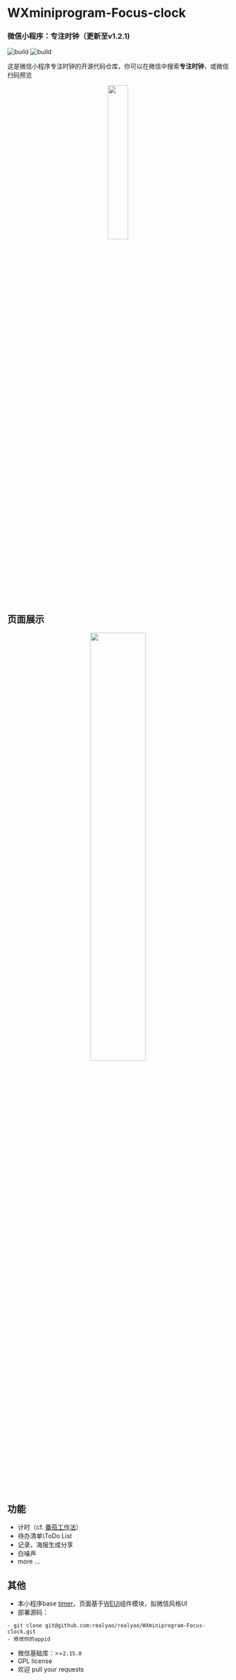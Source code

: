 # WXminiprogram-Focus-clock
### 微信小程序：专注时钟（更新至v1.2.1)
![build](https://img.shields.io/badge/build-passing-brightgreen)
![build](https://img.shields.io/badge/license-GPL-blue)

这是微信小程序专注时钟的开源代码仓库，你可以在微信中搜索**专注时钟**，或微信扫码预览

<div align=center><img width='30%' src="https://s3.ax1x.com/2021/03/09/683Wh8.jpg"/></div>

## 页面展示
<div align=center><img width='50%' src="https://s4.ax1x.com/2022/01/02/TT0cC9.jpg"/></div>

## 功能
* 计时（cf. [番茄工作法](https://baike.baidu.com/item/%E7%95%AA%E8%8C%84%E5%B7%A5%E4%BD%9C%E6%B3%95/6353502)）
* 待办清单\ToDo List
* 记录，海报生成分享
* 白噪声
* more ...

## 其他
* 本小程序base [timer](https://github.com/kraaas/timer)，页面基于[WEUI](https://github.com/Tencent/weui)组件模块，拟微信风格UI
* 部署源码：
```
- git clone git@github.com:realyao/realyao/WXminiprogram-Focus-clock.git
- 修改你的appid
```
* 微信基础库：>=`2.15.0`
* GPL license
* 欢迎 pull your requests

